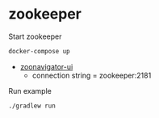 # zookeeper

Start zookeeper
```bash
docker-compose up
```

* [zoonavigator-ui](http://localhost:9000)  
    * connection string = zookeeper:2181


Run example
```bash
./gradlew run
```